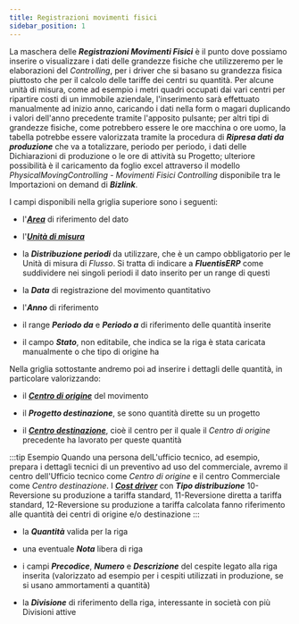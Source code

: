 ```yaml
---
title: Registrazioni movimenti fisici 
sidebar_position: 1
---
```


La maschera delle ***Registrazioni Movimenti Fisici*** è il punto dove possiamo inserire o visualizzare i dati delle grandezze fisiche che utilizzeremo per le elaborazioni del *Controlling*, per i driver che si basano su grandezza fisica piuttosto che per il calcolo delle tariffe dei centri su quantità.
Per alcune unità di misura, come ad esempio i metri quadri occupati dai vari centri per ripartire costi di un immobile aziendale, l'inserimento sarà effettuato manualmente ad inizio anno, caricando i dati nella form o magari duplicando i valori dell'anno precedente tramite l'apposito pulsante; per altri tipi di grandezze fisiche, come potrebbero essere le ore macchina o ore uomo, la tabella potrebbe essere valorizzata tramite la procedura di ***Ripresa dati da produzione*** che va a totalizzare, periodo per periodo, i dati delle Dichiarazioni di produzione o le ore di attività su Progetto; ulteriore possibilità è il caricamento da foglio excel attraverso il modello *PhysicalMovingControlling - Movimenti Fisici Controlling* disponibile tra le Importazioni on demand di ***Bizlink***.

I campi disponibili nella griglia superiore sono i seguenti:

- l'[***Area***](/docs/controlling/controlling-parametrization/controlling-specific-settings/area-types-areas) di riferimento del dato

- l'[***Unità di misura***](/docs/controlling/controlling-parametrization/controlling-specific-settings/measure-units)

- la ***Distribuzione periodi*** da utilizzare, che è un campo obbligatorio per le Unità di misura di *Flusso*. Si tratta di indicare a ***FluentisERP*** come suddividere nei singoli periodi il dato inserito per un range di questi

- la ***Data*** di registrazione del movimento quantitativo

- l'***Anno***  di riferimento

- il range ***Periodo da***  e ***Periodo a*** di riferimento delle quantità inserite

- il campo ***Stato***, non editabile, che indica se la riga è stata caricata manualmente o che tipo di origine ha

Nella griglia sottostante andremo poi ad inserire i dettagli delle quantità, in particolare valorizzando:
- il [***Centro di origine***](/docs/controlling/controlling-parametrization/controlling-specific-settings/cost-centers) del movimento

- il ***Progetto destinazione***, se sono quantità dirette su un progetto

- il [***Centro destinazione***](/docs/controlling/controlling-parametrization/controlling-specific-settings/cost-centers), cioè il centro per il quale il *Centro di origine* precedente ha lavorato per queste quantità

:::tip Esempio
Quando una persona delL'ufficio tecnico, ad esempio, prepara i dettagli tecnici di un preventivo ad uso del commerciale, avremo il centro dell'Ufficio tecnico come *Centro di origine* e il centro Commerciale come *Centro destinazione*.
I [***Cost driver***](/docs/controlling/controlling-parametrization/controlling-specific-settings/cost-drivers) con ***Tipo distribuzione*** 10-Reversione su produzione a tariffa standard, 11-Reversione diretta a tariffa standard, 12-Reversione su produzione a tariffa calcolata fanno riferimento alle quantità dei centri di origine e/o destinazione
:::

- la ***Quantità*** valida per la riga

- una eventuale ***Nota*** libera di riga

- i campi ***Precodice***, ***Numero*** e ***Descrizione*** del cespite legato alla riga inserita (valorizzato ad esempio per i cespiti utilizzati in produzione, se si usano ammortamenti a quantità)

- la ***Divisione*** di riferimento della riga, interessante in società con più Divisioni attive
